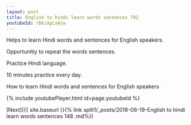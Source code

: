 ```yaml
---
layout: post
title: English to hindi learn words sentences 792 
youtubeId: rDkiXpLxAjw
---
```

 
 
Helps to learn Hindi words and sentences for English speakers.

Opportunitiy to repeat the words sentences. 

Practice Hindi language. 
 
10 minutes practice every day. 
 
How to learn Hindi words and sentences for English speakers 
 
{% include youtubePlayer.html id=page.youtubeId %}
 
 
[Next]({{ site.baseurl }}{% link  split1/_posts/2018-06-19-English to hindi learn words sentences 148 .md%})
 
